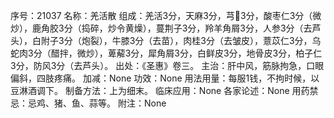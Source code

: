 序号：21037
名称：羌活散
组成：羌活3分，天麻3分，芎3分，酸枣仁3分（微炒），鹿角胶3分（捣碎，炒令黄燥），蔓荆子3分，羚羊角屑3分，人参3分（去芦头），白附子3分（炮裂），牛膝3分（去苗），肉桂3分（去皱皮），薏苡仁3分，乌蛇肉3分（醋拌，微炒），萆薢3分，犀角屑3分，白鲜皮3分，地骨皮3分，柏子仁3分，防风3分（去芦头）。
出处：《圣惠》卷三。
主治：肝中风，筋脉拘急，口眼偏斜，四肢疼痛。
加减：None
功效：None
用法用量：每服1钱，不拘时候，以豆淋酒调下。
制备方法：上为细末。
临床应用：None
各家论述：None
用药禁忌：忌鸡、猪、鱼、蒜等。
附注：None
